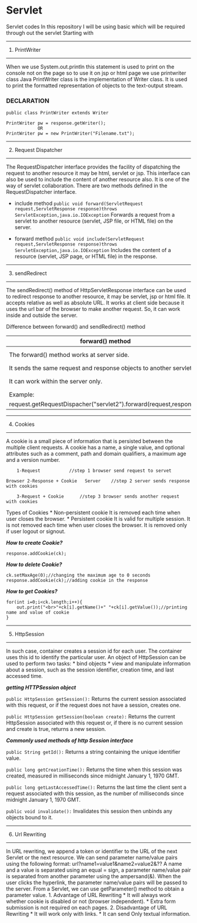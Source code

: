 # Servlet
Servlet codes
In this repository I will be using basic which will be required through out the servlet
Starting with
___
1. PrintWriter
___

When we use System.out.println this statement is used to print on the console not on the page so to use it on jsp or html page we use printwriter class
Java PrintWriter class is the implementation of Writer class. It is used to print the formatted representation of objects to the text-output stream.

### DECLARATION
```
public class PrintWriter extends Writer

PrintWriter pw = response.getWriter();
			OR
PrintWriter pw = new PrintWriter("Filename.txt");
```

___
2. Request Dispatcher
___ 
The RequestDispatcher interface provides the facility of dispatching the request to another resource it may be html, servlet or jsp. 
This interface can also be used to include the content of another resource also. 
It is one of the way of servlet collaboration.
There are two methods defined in the RequestDispatcher interface.

* include method
`public void forward(ServletRequest request,ServletResponse response)throws ServletException,java.io.IOException`
	Forwards a request from a servlet to another resource (servlet, JSP file, or HTML file) on the server.

* forward method
`public void include(ServletRequest request,ServletResponse response)throws ServletException,java.io.IOException`
	Includes the content of a resource (servlet, JSP page, or HTML file) in the response.

___
3. sendRedirect
___
The sendRedirect() method of HttpServletResponse interface can be used to redirect response to another resource,
it may be servlet, jsp or html file.
It accepts relative as well as absolute URL.
It works at client side because it uses the url bar of the browser to make another request.
So, it can work inside and outside the server.

Difference between forward() and sendRedirect() method

forward() method|sendRedirect() method
----------------|---------------------
The forward() method works at server side.|The sendRedirect() method works at client side.
It sends the same request and response objects to another servlet.|always sends a new request.
It can work within the server only.|It can be used within and outside the server.
Example:|Example: 
request.getRequestDispacher("servlet2").forward(request,response);|response.sendRedirect("servlet2");

___
4. Cookies
___
A cookie is a small piece of information that is persisted between the multiple client requests.
A cookie has a name, a single value, and optional attributes such as a comment, path and domain qualifiers, a maximum age and a version number.

		1-Request			//step 1 browser send request to servet
		
	Browser 2-Response + Cookie   Server	//step 2 server sends response with cookies
	
		3-Request + Cookie		//step 3 browser sends another request with cookies


Types of Cookies
    * Non-persistent cookie
	It is removed each time when user closes the browser.
    * Persistent cookie
 	It is valid for multiple session.
 	It is not removed each time when user closes the browser.
 	It is removed only if user logout or signout.
 
***How to create Cookie?***
```Cookie ck=new Cookie("user","sonoo jaiswal");
response.addCookie(ck);
```
***How to delete Cookie?***
```Cookie ck=new Cookie("user","");//deleting value of cookie
ck.setMaxAge(0);//changing the maximum age to 0 seconds
response.addCookie(ck);//adding cookie in the response  
``` 
***How to get Cookies?***
```Cookie ck[]=request.getCookies();  
for(int i=0;i<ck.length;i++){  
	out.print("<br>"+ck[i].getName()+" "+ck[i].getValue());//printing name and value of cookie  
}
```

___
5. HttpSession
___
In such case, container creates a session id for each user.
The container uses this id to identify the particular user.
An object of HttpSession can be used to perform two tasks:
	* bind objects
	* view and manipulate information about a session, such as the session identifier, creation time, and last accessed time. 

***getting HTTPSession object***

```public HttpSession getSession():```
	Returns the current session associated with this request, or if the request does not have a session, creates one.

```public HttpSession getSession(boolean create):```
	Returns the current HttpSession associated with this request or, if there is no current session and create is true,
 	returns a new session.

***Commonly used methods of http Session interface***

```public String getId():```
	Returns a string containing the unique identifier value.

```public long getCreationTime():```
	Returns the time when this session was created, measured in milliseconds since midnight January 1, 1970 GMT.

```public long getLastAccessedTime():```
	Returns the last time the client sent a request associated with this session,
	as the number of milliseconds since midnight January 1, 1970 GMT.

```public void invalidate():```
	Invalidates this session then unbinds any objects bound to it.
    
___    
6. Url Rewriting
___
In URL rewriting, we append a token or identifier to the URL of the next Servlet or the next resource. 
We can send parameter name/value pairs using the following format:
url?name1=value1&name2=value2&??
A name and a value is separated using an equal = sign, 
a parameter name/value pair is separated from another parameter using the ampersand(&).
When the user clicks the hyperlink, the parameter name/value pairs will be passed to the server.
From a Servlet, we can use getParameter() method to obtain a parameter value.
	1. Advantage of URL Rewriting
		* It will always work whether cookie is disabled or not (browser independent).
		* Extra form submission is not required on each pages.
	2. Disadvantage of URL Rewriting
		* It will work only with links.
		* It can send Only textual information.
